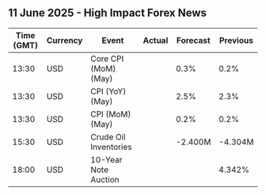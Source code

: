 ## 11 June 2025 - High Impact Forex News

| Time (GMT) | Currency | Event | Actual | Forecast | Previous |
|------|----------|-------|--------|----------|----------|
| 13:30 | USD | Core CPI (MoM) (May) |  | 0.3% | 0.2% |
| 13:30 | USD | CPI (YoY) (May) |  | 2.5% | 2.3% |
| 13:30 | USD | CPI (MoM) (May) |  | 0.2% | 0.2% |
| 15:30 | USD | Crude Oil Inventories |  | -2.400M | -4.304M |
| 18:00 | USD | 10-Year Note Auction |  |  | 4.342% |
